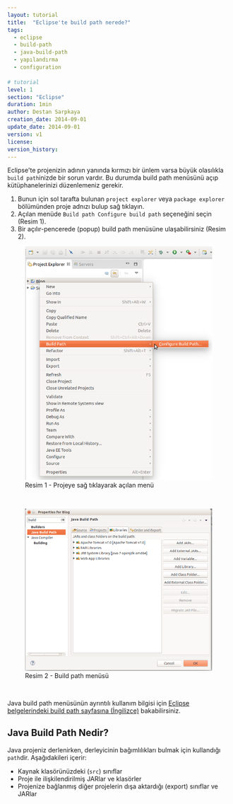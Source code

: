 ```yaml
---
layout: tutorial
title:  "Eclipse'te build path nerede?"
tags:
  - eclipse
  - build-path
  - java-build-path
  - yapılandırma
  - configuration

# tutorial
level: 1
section: "Eclipse"
duration: 1min
author: Destan Sarpkaya
creation_date: 2014-09-01
update_date: 2014-09-01
version: v1
license:
version_history: 
---
```


Eclipse'te projenizin adının yanında kırmızı bir ünlem varsa büyük olasılıkla `build path`inizde bir sorun vardır. Bu durumda build path menüsünü açıp kütüphanelerinizi düzenlemeniz gerekir.

1. Bunun için sol tarafta bulunan `project explorer` veya `package explorer` bölümünden proje adnızı bulup sağ tıklayın.
2. Açılan menüde `Build path Configure build path` seçeneğini seçin (Resim 1).
3. Bir açılır-pencerede (popup) build path menüsüne ulaşabilirsiniz (Resim 2).

<figure>
  <img src="/tutorials/eclipse/img/buildPathMenu.png" alt="Eclipse build path nerede?">
  <figcaption>Resim 1 - Projeye sağ tıklayarak açılan menü</figcaption>
</figure>

<br>

<figure>
  <img src="/tutorials/eclipse/img/buildPath.png" alt="Eclipse java build path">
  <figcaption>Resim 2 - Build path menüsü</figcaption>
</figure>

<br>

Java build path menüsünün ayrıntılı kullanım bilgisi için <a href="http://help.eclipse.org/luna/index.jsp?topic=%2Forg.eclipse.jdt.doc.user%2Freference%2Fref-properties-build-path.htm" target="_blank" rel="nofollow">Eclipse belgelerindeki build path sayfasına (İngilizce)</a> bakabilirsiniz.

## Java Build Path Nedir?

Java projeniz derlenirken, derleyicinin bağımlılıkları bulmak için kullandığı `path`dir. Aşağıdakileri içerir:

* Kaynak klasörünüzdeki (`src`) sınıflar
* Proje ile ilişkilendirilmiş JARlar ve klasörler
* Projenize bağlanmış diğer projelerin dışa aktardığı (export) sınıflar ve JARlar